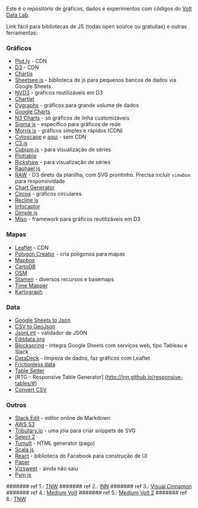 Este é o repositório de gráficos, dados e experimentos com códigos do [Volt Data Lab](www.voltdata.info).

Link fácil para bibliotecas de JS (todas open source ou gratuitas) e outras ferramentas:

### Gráficos

* [Plot.ly](https://plot.ly/javascript/bar-charts/) - CDN
* [D3](http://d3js.org/) - CDN
* [Chartjs](http://www.chartjs.org/)
* [Sheetsee.js](http://jlord.us/sheetsee.js/) - biblioteca de js para pequenos bancos de dados via Google Sheets
* [NVD3](http://nvd3.org/) - gráficos reutilizáveis em D3
* [Chartist](http://gionkunz.github.io/chartist-js/)
* [Dygraphs](http://dygraphs.com/) - gráficos para grande volume de dados
* [Google Charts](https://developers.google.com/chart/)
* [N3 Charts](http://n3-charts.github.io/line-chart/#/) - só gráficos de linha customizáveis
* [Sigma js](http://sigmajs.org/) - específico para gráficos de rede
* [Morris js](http://morrisjs.github.io/morris.js/) - gráficos simples e rápidos (CDN)
* [Cytoscape](http://js.cytoscape.org/) e [aqui](http://cytoscape.org/) - sem CDN
* [C3.js](http://c3js.org/)
* [Cubism.js](https://square.github.io/cubism/) - para visualização de séries
* [Plottable](http://plottablejs.org/) 
* [Rickshaw](http://code.shutterstock.com/rickshaw/) - para visualização de séries
* [Raphael js](http://raphaeljs.com/)
* [RAW](http://raw.densitydesign.org/) - D3 direto da planilha, com SVG prontinho. Precisa incluir `viewbox` para responsividade
* [Chart Generator](http://charts.livegap.com/)
* [Circos](http://mkweb.bcgsc.ca/tableviewer/) - gráficos circulares
* [Recline js](http://okfnlabs.org/recline/)
* [Infocaptor](https://my.infocaptor.com/free_data_visualization.php)
* [Dimple js](http://dimplejs.org/index.html)
* [Miso](http://misoproject.com/d3-chart/) - framework para gráficos reutilizáveis em D3


### Mapas

* [Leaflet](http://leafletjs.com/) - CDN
* [Polygon Creator](http://polygons.openstreetmap.fr/index.py) - cria polígonos para mapas
* [Mapbox](https://www.mapbox.com)
* [CartoDB](http://www.cartodb.com/)
* [OSM](https://www.openstreetmap.org)
* [Stamen](http://stamen.com/) - diversos recursos e basemaps
* [Time Mapper](http://timemapper.okfnlabs.org/)
* [Kartograph](http://kartograph.org/)


### Data
* [Google Sheets to Json](http://blog.pamelafox.org/2013/06/exporting-google-spreadsheet-as-json.html)
* [CSV to GeoJson](https://github.com/mapbox/geo-googledocs/)
* [JsonLint](http://jsonlint.com/#) - validador de JSON
* [Editdata.org](http://editdata.org/about)
* [Blockspring](https://www.blockspring.com/) - integra Google Sheets com serviços web, tipo Tableau e Slack
* [DataDeck](http://explorer.okfnlabs.org/#start) - limpeza de dados, faz gráficos com Leaflet
* [Frictionless data](http://data.okfn.org/)
* [Table Setter](http://propublica.github.io/table-setter/)
* [RTG - Responsive Table Generator] (http://inn.github.io/responsive-tables/#)
* [Convert CSV](http://www.convertcsv.com/)

### Outros

* [Stack Edit](https://stackedit.io/editor) - editor online de Markdown
* [AWS S3](http://aws.amazon.com/s3/)
* [Tributary.io](http://tributary.io/) - uma jóia para criar snippets de SVG 
* [Select 2](https://select2.github.io/)
* [Tumult](http://tumult.com/hype/) - HTML generator (pago)
* [Scala js](http://lihaoyi.github.io/hands-on-scala-js/)
* [React](http://facebook.github.io/react/) - biblioteca do Facebook para construção de UI
* [Paper](http://paperjs.org/about/)
* [Vizsweet](http://www.vizsweet.com/) - ainda não saiu
* [Pym js](http://blog.apps.npr.org/pym.js/)


####### ref 1.: [TNW](http://thenextweb.com/dd/2015/06/12/20-best-javascript-chart-libraries/)
####### ref 2.: [INN](http://nerds.inn.org/toolbox/)
####### ref 3.: [Visual Cinnamon](http://www.visualcinnamon.com/)
####### ref 4.: [Medium Volt](https://medium.com/volt-data-lab/26-ferramentas-para-visualiza%C3%A7%C3%A3o-de-dados-avaliadas-pelo-volt-654c5a590497#.7lof0g732)
####### ref 5.: [Medium Volt 2](https://medium.com/volt-data-lab/6-ferramentas-para-extrair-dados-da-internet-avaliadas-pelo-volt-586b6352fdd2#.jbd8yb9a2)
####### ref 6.: [TNW](http://thenextweb.com/apps/2012/09/29/the-best-apps-communities-tools-writers-journalists/)




